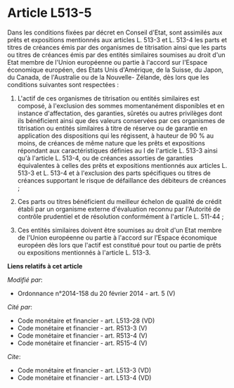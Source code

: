 # Article L513-5

Dans les conditions fixées par décret en Conseil d'Etat, sont assimilés aux prêts et expositions mentionnés aux articles L.
513-3 et L. 513-4 les parts et titres de créances émis par des organismes de titrisation ainsi que les parts ou titres de
créances émis par des entités similaires soumises au droit d'un Etat membre de l'Union européenne ou partie à l'accord sur
l'Espace économique européen, des Etats Unis d'Amérique, de la Suisse, du Japon, du Canada, de l'Australie ou de la Nouvelle-
Zélande, dès lors que les conditions suivantes sont respectées : 

1. L'actif de ces organismes de titrisation ou entités similaires est composé, à l'exclusion des sommes momentanément
disponibles et en instance d'affectation, des garanties, sûretés ou autres privilèges dont ils bénéficient ainsi que des
valeurs conservées par ces organismes de titrisation ou entités similaires à titre de réserve ou de garantie en application
des dispositions qui les régissent, à hauteur de 90 % au moins, de créances de même nature que les prêts et expositions
répondant aux caractéristiques définies au I de l'article L. 513-3 ainsi qu'à l'article L. 513-4, ou de créances assorties de
garanties équivalentes à celles des prêts et expositions mentionnés aux articles L. 513-3 et L. 513-4 et à l'exclusion des
parts spécifiques ou titres de créances supportant le risque de défaillance des débiteurs de créances ; 

2. Ces parts ou titres bénéficient du meilleur échelon de qualité de crédit établi par un organisme externe d'évaluation
reconnu par l'Autorité de contrôle prudentiel et de résolution conformément à l'article L. 511-44 ; 

3. Ces entités similaires doivent être soumises au droit d'un Etat membre de l'Union européenne ou partie à l'accord sur
l'Espace économique européen dès lors que l'actif est constitué pour tout ou partie de prêts ou expositions mentionnés à
l'article L. 513-3.

**Liens relatifs à cet article**

_Modifié par_:

  - Ordonnance n°2014-158 du 20 février 2014 - art. 5 (V)

_Cité par_:

  - Code monétaire et financier - art. L513-28 (VD)
  - Code monétaire et financier - art. R513-3 (V)
  - Code monétaire et financier - art. R513-4 (V)
  - Code monétaire et financier - art. R515-4 (V)

_Cite_:

  - Code monétaire et financier - art. L513-3 (VD)
  - Code monétaire et financier - art. L513-4 (VD)
